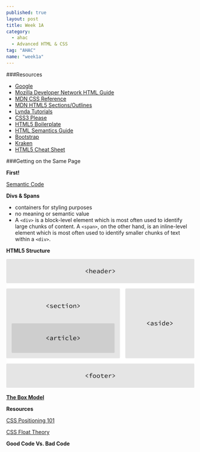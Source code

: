 ```yaml
---
published: true
layout: post
title: Week 1A
category: 
  - ahac
  - Advanced HTML & CSS
tag: "AHAC"
name: "week1a"
---
```


###Resources

* [Google](http://google.com)
* [Mozilla Developer Network HTML Guide](https://developer.mozilla.org/en-US/docs/Web/Guide/HTML/Introduction)
* [MDN CSS Reference](https://developer.mozilla.org/en-US/docs/Web/CSS/Reference)
* [MDN HTML5 Sections/Outlines](https://developer.mozilla.org/en-US/docs/Web/Guide/HTML/Sections_and_Outlines_of_an_HTML5_document)
* [Lynda Tutorials](http://lynda.com)
* [CSS3 Please](http://css3please.com/)
* [HTML5 Boilerplate](http://html5boilerplate.com/)
* [HTML Semantics Guide](http://developers.whatwg.org/semantics.html#semantics)
* [Bootstrap](http://getbootstrap.com)
* [Kraken](http://cferdinandi.github.io/kraken/)
* [HTML5 Cheat Sheet](media/html5-cheat-sheet.pdf)

###Getting on the Same Page

**First!** 

[Semantic Code](http://boagworld.com/dev/semantic-code-what-why-how/)

**Divs & Spans**

- containers for styling purposes
- no meaning or semantic value
- A `<div>` is a block-level element which is most often used to identify large chunks of content. A `<span>`, on the other hand, is an inline-level element which is most often used to identify smaller chunks of text within a `<div>`.


**HTML5 Structure**

![HTML5 Structure](media/html5Structure.png)


**[The Box Model](http://css-tricks.com/the-css-box-model/)**


**Resources**

[CSS Positioning 101](http://alistapart.com/article/css-positioning-101)

[CSS Float Theory](http://www.smashingmagazine.com/2007/05/01/css-float-theory-things-you-should-know/)

**Good Code Vs. Bad Code**


